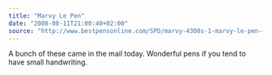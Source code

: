 ```yaml
---
title: "Marvy Le Pen"
date: "2008-08-11T21:00:40+02:00"
source: "http://www.bestpensonline.com/SPD/marvy-4300s-1-marvy-le-pen--0-3mm--black--5190000-1138318094.jsp"
---
```


A bunch of these came in the mail today. Wonderful pens if you tend to have small handwriting.
